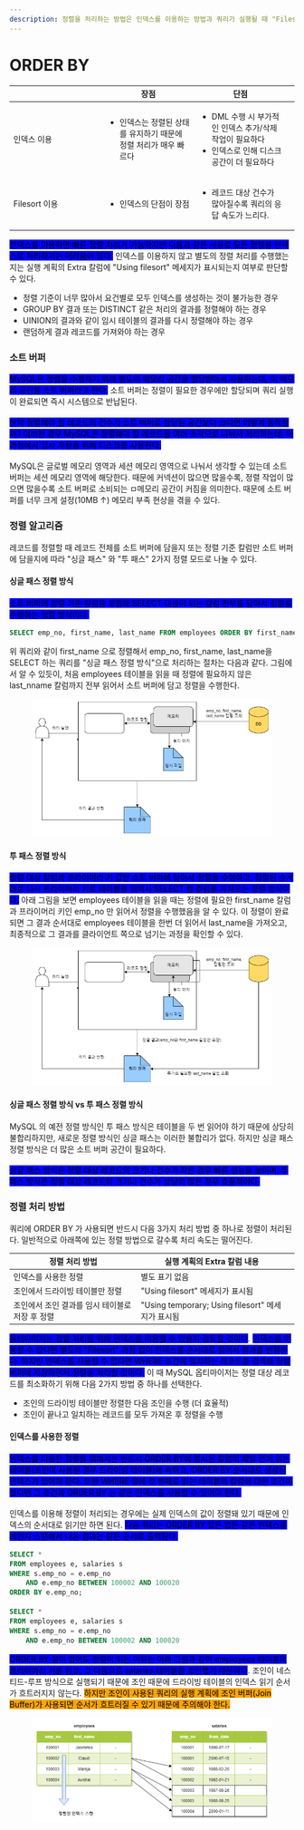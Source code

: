 ```yaml
---
description: 정렬을 처리하는 방법은 인덱스를 이용하는 방법과 쿼리가 실행될 때 "Filesort" 라는 별도의 처리를 이용하는 방법으로 나눌 수 있다.
---
```


# ORDER BY

<table><thead><tr><th width="150"> </th><th>장점</th><th>단점</th><th data-hidden></th></tr></thead><tbody><tr><td>인덱스 이용</td><td><ul><li>인덱스는 정렬된 상태를 유지하기 때문에 정렬 처리가 매우 빠르다</li></ul></td><td><ul><li>DML 수행 시 부가적인 인덱스 추가/삭제 작업이 필요하다</li><li>인덱스로 인해 디스크 공간이 더 필요하다</li></ul></td><td></td></tr><tr><td>Filesort 이용</td><td><ul><li>인덱스의 단점이 장점</li></ul></td><td><ul><li>레코드 대상 건수가 많아질수록 쿼리의 응답 속도가 느리다.</li></ul></td><td></td></tr></tbody></table>

<mark style="background-color:blue;">인덱스를 이용하면 빠른 정렬 처리가 가능하지만 다음과 같은 사유로 모든 정렬을 인덱스로 처리하기는 어려움이 있다.</mark> 인덱스를 이용하지 않고 별도의 정렬 처리를 수행했는지는 실행 계획의 Extra 칼럼에 "Using filesort" 메세지가 표시되는지 여부로 판단할 수 있다.

* 정렬 기준이 너무 많아서 요건별로 모두 인덱스를 생성하는 것이 불가능한 경우
* GROUP BY 결과 또는 DISTINCT 같은 처리의 결과를 정렬해야 하는 경우
* UINION의 결과와 같이 임시 테이블의 결과를 다시 정렬해야 하는 경우
* 랜덤하게 결과 레코드를 가져와야 하는 경우



### 소트 버퍼

<mark style="background-color:blue;">MySQL은 정렬을 수행하기 위해 별도의 메모리 공간을 할당받아서 사용하는데, 이 메모리 공간을 소트 버퍼라고 한다.</mark> 소트 버퍼는 정렬이 필요한 경우에만 할당되며 쿼리 실행이 완료되면 즉시 시스템으로 반납된다.\
\
<mark style="background-color:blue;">만약 정렬해야 할 레코드의 건수가 소트 버퍼로 할당된 공간보다 크다면 어떻게 동작할까? 이러한 경우 MySQL은 정렬해야 할 레코드를 여러 조각으로 나눠서 처리하는데, 이 과정에서 임시 저장을 위해 디스크를 사용한다.</mark>\
\
MySQL은 글로벌 메모리 영역과 세션 메모리 영역으로 나눠서 생각할 수 있는데 소트 버퍼는 세션 메모리 영역에 해당한다. 때문에 커넥션이 많으면 많을수록, 정렬 작업이 많으면 많을수록 소트 버퍼로 소비되는 ㅁ메모리 공간이 커짐을 의미한다. 때문에 소트 버퍼를 너무 크게 설정(10MB ↑) 메모리 부족 현상을 겪을 수 있다.



### 정렬 알고리즘

레코드를 정렬할 때 레코드 전체를 소트 버퍼에 담을지 또는 정렬 기준 칼럼만 소트 버퍼에 담을지에 따라 "싱글 패스" 와 "투 패스" 2가지 정렬 모드로 나눌 수 있다.&#x20;

#### 싱글 패스 정렬 방식

<mark style="background-color:blue;">소트 버퍼에 정렬 기준 칼럼을 포함해 SELECT 대상이 되는 칼럼 전부를 담아서 정렬을 수행하는 정렬 방식이다.</mark>

```sql
SELECT emp_no, first_name, last_name FROM employees ORDER BY first_name;
```

위 쿼리와 같이 first\_name 으로 정렬해서 emp\_no, first\_name, last\_name을 SELECT 하는 쿼리를 "싱글 패스 정렬 방식"으로 처리하는 절차는 다음과 같다. 그림에서 알 수 있듯이, 처음 employees 테이블을 읽을 때 정렬에 필요하지 않은 last\_nname 칼럼까지 전부 읽어서 소트 버퍼에 담고 정렬을 수행한다.

<div align="left">

<figure><img src="../../.gitbook/assets/mysql-singlepath.drawio.png" alt=""><figcaption></figcaption></figure>

</div>

#### 투 패스 정렬 방식

<mark style="background-color:blue;">정렬 대상 칼럼과 프라이머리 키 값만 소트 버퍼에 담아서 정렬을 수행하고, 정렬된 순서대로 다시 프라이머리 키로 테이블을 읽어서 SELECT 할 칼럼을 가져오는 정렬 방식이다.</mark> 아래 그림을 보면 employees 테이블을 읽을 때는 정렬에 필요한 first\_name 칼럼과 프라이머리 키인 emp\_no 만 읽어서 정렬을 수행했음을 알 수 있다. 이 정렬이 완료되면 그 결과 순서대로 employees 테이블을 한번 더 읽어서 last\_name을 가져오고, 최종적으로 그 결과를 클라이언트 쪽으로 넘기는 과정을 확인할 수 있다.

<div align="left">

<figure><img src="../../.gitbook/assets/mysql-twopath.drawio (1).png" alt=""><figcaption></figcaption></figure>

</div>

#### 싱글 패스 정렬 방식 vs 투 패스 정렬 방식

MySQL 의 예전 정렬 방식인 투 패스 방식은 테이블을 두 번 읽어야 하기 때문에 상당히 불합리하지만, 새로운 정렬 방식인 싱글 패스는 이러한 불합리가 없다. 하지만 싱글 패스 정렬 방식은 더 많은 소트 버퍼 공간이 필요하다. \
\
<mark style="background-color:blue;">싱글 패스 방식은 정렬 대상 레코드의 크기나 건수가 작은 경우 빠른 성능을 보이며, 투 패스 방식은 정렬 대상 레코드의 크기나 건수가 상당히 많은 경우 효율적이다.</mark>



### 정렬 처리 방법

쿼리에 ORDER BY 가 사용되면 반드시 다음 3가지 처리 방법 중 하나로 정렬이 처리된다. 일반적으로 아래쪽에 있는 정렬 방법으로 갈수록 처리 속도는 떨어진다.

<table><thead><tr><th>정렬 처리 방법</th><th>실행 계획의 Extra 칼럼 내용</th><th data-hidden></th></tr></thead><tbody><tr><td>인덱스를 사용한 정렬</td><td>별도 표기 없음</td><td></td></tr><tr><td>조인에서 드라이빙 테이블만 정렬</td><td>"Using filesort" 메세지가 표시됨</td><td></td></tr><tr><td>조인에서 조인 결과를 임시 테이블로 저장 후 정렬</td><td>"Using temporary; Using filesort" 메세지가 표시됨</td><td></td></tr></tbody></table>

<mark style="background-color:blue;">옵티마이저는 정렬 처리를 위해 인덱스를 이용할 수 있을지 검토할 것이다</mark>. <mark style="background-color:blue;">인덱스를 이용할 수 있다면 별도의 "Filesort" 과정 없이 인덱스를 순서대로 읽어서 결과를 반환한다. 하지만 인덱스를 사용할 수 없다면 WHERE 조건에 일치하는 레코드를 검색해 정렬 버퍼에 저장하면서 정렬을 처리할 것이다.</mark> 이 때 MySQL 옵티마이저는 정렬 대상 레코드를 최소화하기 위해 다음 2가지 방법 중 하나를 선택한다.

* 조인의 드라이빙 테이블만 정렬한 다음 조인을 수행 (더 효율적)
* 조인이 끝나고 일치하는 레코드를 모두 가져온 후 정렬을 수행

#### 인덱스를 사용한 정렬

<mark style="background-color:blue;">인덱스를 이용한 정렬을 위해서는 반드시 ORDER BY에 명시된 칼럼이 제일 먼저 읽는 테이블(조인이 사용된 경우 드라이빙 테이블)에 속하고, ORDER BY 순서대로 생성된 인덱스가 있어야 한다. 또한 WHERE 절에 첫 번째로 읽는 테이블의 칼럼에 대한 조건이 있다면 그 조건과 ORDER BY 는 같은 인덱스를 사용할 수 있어야 한다.</mark>\
\
인덱스를 이용해 정렬이 처리되는 경우에는 실제 인덱스의 값이 정렬돼 있기 때문에 인덱스의 순서대로 읽기만 하면 된다. <mark style="background-color:blue;">다음 쿼리는 ORDER BY 있든 없든 같은 인덱스를 레인지 스캔해서 나온 결과는 같은 순서로 출력된다.</mark>&#x20;

```sql
SELECT * 
FROM employees e, salaries s 
WHERE s.emp_no = e.emp_no 
    AND e.emp_no BETWEEN 100002 AND 100020 
ORDER BY e.emp_no;

SELECT *
FROM employees e, salaries s
WHERE s.emp_no = e.emp_no
    AND e.emp_no BETWEEN 100002 AND 100020
```

<mark style="background-color:blue;">ORDER BY 절이 없어도 정렬이 되는 이유는 아래 그림과 같이 employees 테이블의 프라이머리 키를 읽고, 그 다음으로 salaries 테이블을 조인했기 때문이다</mark>. 조인이 네스티드-루프 방식으로 실행되기 때문에 조인 때문에 드라이빙 테이블의 인덱스 읽기 순서가 흐트러지지 않는다. <mark style="background-color:orange;">하지만 조인이 사용된 쿼리의 실행 계획에 조인 버퍼(Join Buffer)가 사용되면 순서가 흐트러질 수 있기 때문에 주의해야 한다.</mark>

<div align="left">

<figure><img src="../../.gitbook/assets/mysql-orderbyindex.drawio.png" alt=""><figcaption></figcaption></figure>

</div>
